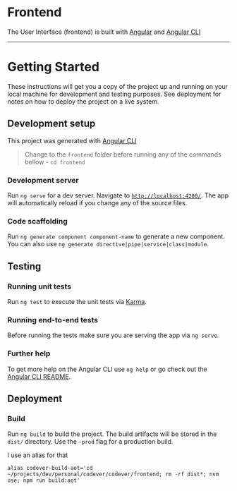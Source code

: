 # Frontend

The User Interface (frontend) is built with [Angular](https://angular.io/) and [Angular CLI](https://cli.angular.io/)

---

# Getting Started

These instructions will get you a copy of the project up and running on your local machine for development and testing purposes.
See deployment for notes on how to deploy the project on a live system.

## Development setup

This project was generated with [Angular CLI](https://github.com/angular/angular-cli)

> Change to the `frontend` folder before running any of the commands bellow - `cd frontend`

### Development server

Run `ng serve` for a dev server. Navigate to [`http://localhost:4200/`](http://localhost:4200). The app will automatically reload if you change any of the source files.

### Code scaffolding

Run `ng generate component component-name` to generate a new component. You can also use `ng generate directive|pipe|service|class|module`.

## Testing

### Running unit tests

Run `ng test` to execute the unit tests via [Karma](https://karma-runner.github.io).

### Running end-to-end tests

Before running the tests make sure you are serving the app via `ng serve`.

### Further help

To get more help on the Angular CLI use `ng help` or go check out the [Angular CLI README](https://github.com/angular/angular-cli/blob/master/README.md).

## Deployment

### Build

Run `ng build` to build the project. The build artifacts will be stored in the `dist/` directory. Use the `-prod` flag for a production build.

I use an alias for that

```shell
alias codever-build-aot='cd ~/projects/dev/personal/codever/codever/frontend; rm -rf dist*; nvm use; npm run build:aot'
```
